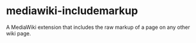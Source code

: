 # mediawiki-includemarkup
A MediaWiki extension that includes the raw markup of a page on any other wiki page.
